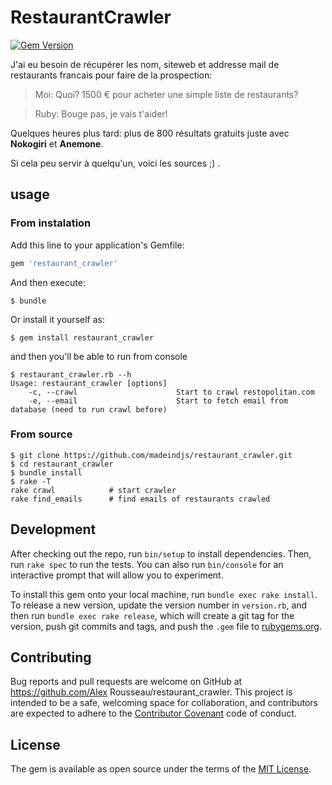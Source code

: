 # RestaurantCrawler

[![Gem Version](https://badge.fury.io/rb/restaurant_crawler.svg)](https://rubygems.org/gems/restaurant_crawler)

J'ai eu besoin de récupérer les nom, siteweb et addresse mail de restaurants francais pour faire de la prospection:

> Moi: Quoi? 1500 € pour acheter une simple liste de restaurants? 

> Ruby: Bouge pas, je vais t'aider!

Quelques heures plus tard: plus de 800 résultats gratuits juste avec **Nokogiri** et **Anemone**.

Si cela peu servir à quelqu'un, voici les sources ;) .

## usage

### From instalation

Add this line to your application's Gemfile:

```ruby
gem 'restaurant_crawler'
```

And then execute:

    $ bundle

Or install it yourself as:

    $ gem install restaurant_crawler

and then you'll be able to run from console

    $ restaurant_crawler.rb --h
    Usage: restaurant_crawler [options]
        -c, --crawl                      Start to crawl restopolitan.com
        -e, --email                      Start to fetch email from database (need to run crawl before)


### From source 

    $ git clone https://github.com/madeindjs/restaurant_crawler.git
    $ cd restaurant_crawler
    $ bundle install
    $ rake -T 
    rake crawl            # start crawler
    rake find_emails      # find emails of restaurants crawled

## Development

After checking out the repo, run `bin/setup` to install dependencies. Then, run `rake spec` to run the tests. You can also run `bin/console` for an interactive prompt that will allow you to experiment.

To install this gem onto your local machine, run `bundle exec rake install`. To release a new version, update the version number in `version.rb`, and then run `bundle exec rake release`, which will create a git tag for the version, push git commits and tags, and push the `.gem` file to [rubygems.org](https://rubygems.org).

## Contributing

Bug reports and pull requests are welcome on GitHub at https://github.com/Alex Rousseau/restaurant_crawler. This project is intended to be a safe, welcoming space for collaboration, and contributors are expected to adhere to the [Contributor Covenant](http://contributor-covenant.org) code of conduct.


## License

The gem is available as open source under the terms of the [MIT License](http://opensource.org/licenses/MIT).

